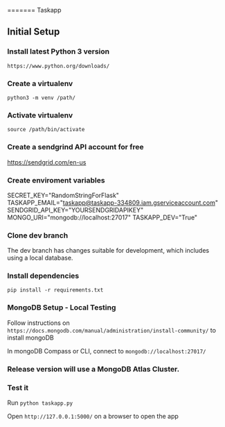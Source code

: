 
=======
Taskapp

## Initial Setup ###

### Install latest Python 3 version ###
`https://www.python.org/downloads/`

### Create a virtualenv ###
`python3 -m venv /path/`

### Activate virtualenv ###
`source /path/bin/activate`

### Create a sendgrind API account for free ###
https://sendgrid.com/en-us

### Create enviroment variables ###
SECRET_KEY="RandomStringForFlask"
TASKAPP_EMAIL="taskapp@taskapp-334809.iam.gserviceaccount.com"
SENDGRID_API_KEY="YOURSENDGRIDAPIKEY"
MONGO_URI="mongodb://localhost:27017"
TASKAPP_DEV="True"

### Clone dev branch ###
The dev branch has changes suitable for development, which includes using a local database. 

### Install dependencies ###
`pip install -r requirements.txt`

### MongoDB Setup - Local Testing ###
Follow instructions on `https://docs.mongodb.com/manual/administration/install-community/` to install mongoDB

In mongoDB Compass or CLI, connect to `mongodb://localhost:27017/`


### Release version will use a MongoDB Atlas Cluster. 


### Test it ###

Run `python taskapp.py`

Open `http://127.0.0.1:5000/` on a browser to open the app


